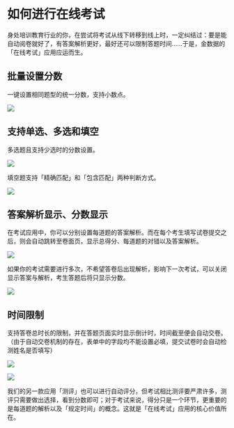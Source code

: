 # 如何进行在线考试

身处培训教育行业的你，在尝试将考试从线下转移到线上时，一定纠结过：要是能自动阅卷就好了，有答案解析更好，最好还可以限制答题时间……于是，金数据的「在线考试」应用应运而生。

## **批量设置分数**

一键设置相同题型的统一分数，支持小数点。

![](https://dn-shimo-image.qbox.me/c8LOWiVr134mSspT/image.png!thumbnail)

## **支持单选、多选和填空**

多选题且支持少选时的分数设置。

![](https://blog.jinshuju.net/content/images/2016/08/-------2.png)

填空题支持「精确匹配」和「包含匹配」两种判断方式。

![](https://dn-shimo-image.qbox.me/4kHYOvxXfDQ0ocWi/image.png!thumbnail)

## **答案解析显示、分数显示**

在考试应用中，你可以分别设置每道题的答案解析。而在每个考生填写试卷提交之后，则会自动跳转至卷面页，显示总得分、每道题的对错以及答案解析。

![](https://blog.jinshuju.net/content/images/2016/08/-----15.png)

如果你的考试需要进行多次，不希望答卷后出现解析，影响下一次考试，可以关闭显示答案与解析，考生答题后将只显示分数。

![](https://dn-shimo-image.qbox.me/ySMMrZwKkucLaiSZ/image.png!thumbnail)

## **时间限制**

支持答卷总时长的限制，并在答题页面实时显示倒计时，时间截至便会自动交卷。（由于自动交卷机制的存在，表单中的字段均不能设置必填，提交试卷时会自动检测姓名是否填写）

![](https://blog.jinshuju.net/content/images/2016/08/-----12.png)

![](https://blog.jinshuju.net/content/images/2016/08/-----13.png)

我们的另一款应用「测评」也可以进行自动评分，但考试相比测评要严肃许多，测评只需要做出选择，看到分数即可；对于考试来说，得分只是一个环节，更重要的是每道题的解析以及「规定时间」的概念。这就是「在线考试」应用的核心价值所在。

